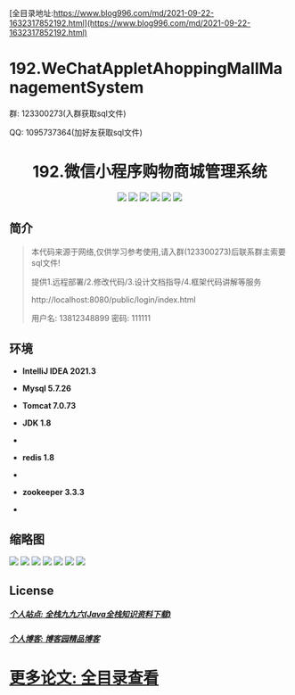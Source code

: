 [全目录地址:https://www.blog996.com/md/2021-09-22-1632317852192.html](https://www.blog996.com/md/2021-09-22-1632317852192.html)
# 192.WeChatAppletAhoppingMallManagementSystem

<p>群: 123300273(入群获取sql文件)</p>
<p>QQ: 1095737364(加好友获取sql文件)</p>

<p><h1 align="center">192.微信小程序购物商城管理系统</h1></p>


<p align="center">
	<img src="https://img.shields.io/badge/jdk-1.8-orange.svg"/>
    <img src="https://img.shields.io/badge/spring-5.x-lightgrey.svg"/>
    <img src="https://img.shields.io/badge/springmvc-3.x-blue.svg"/>
    <img src="https://img.shields.io/badge/mybatis-5.x-yellow.svg"/>
    <img src="https://img.shields.io/badge/微信小程序-3.x-blue.svg"/>
    <img src="https://img.shields.io/badge/微服务接口-3.x-yellow.svg"/>
</p>

## 简介

> 本代码来源于网络,仅供学习参考使用,请入群(123300273)后联系群主索要sql文件!
>
> 提供1.远程部署/2.修改代码/3.设计文档指导/4.框架代码讲解等服务
>
> http://localhost:8080/public/login/index.html
>
> 用户名:  13812348899  密码: 111111

## 环境

- <b>IntelliJ IDEA 2021.3</b>

- <b>Mysql 5.7.26</b>

- <b>Tomcat 7.0.73</b>

- <b>JDK 1.8</b>
- 
- <b>redis 1.8</b>
- 
- <b>zookeeper 3.3.3</b>
- 

## 缩略图

![](https://img2022.cnblogs.com/blog/588112/202210/588112-20221012181132802-542276778.png)
![](https://img2022.cnblogs.com/blog/588112/202210/588112-20221012181139512-1570812932.png)
![](https://img2022.cnblogs.com/blog/588112/202210/588112-20221012181149515-358498760.png)
![](https://img2022.cnblogs.com/blog/588112/202210/588112-20221012181155060-1484140369.png)
![](https://img2022.cnblogs.com/blog/588112/202210/588112-20221012181200273-1988315230.png)
![](https://img2022.cnblogs.com/blog/588112/202210/588112-20221012181204799-1889701598.png)
![](https://img2022.cnblogs.com/blog/588112/202210/588112-20221012181209223-401053164.png)





## License

##### [个人站点: 全栈九九六(Java全栈知识资料下载)](https://www.blog996.com/)
##### [个人博客: 博客园精品博客](https://www.cnblogs.com/yysbolg/)
# [更多论文: 全目录查看](https://www.blog996.com/md/2021-09-22-1632317852192.html)






